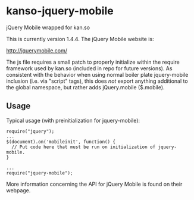 kanso-jquery-mobile
===================

jQuery Mobile wrapped for kan.so

This is currently version 1.4.4.  The jQuery Mobile website is:

http://jquerymobile.com/

The js file requires a small patch to properly initialize within the require
framework used by kan.so (included in repo for future versions).  As consistent
with the behavior when using normal boiler plate jquery-mobile inclusion (i.e.
via "script" tags), this does *not* export anything additional to the global
namespace, but rather adds jQuery.mobile ($.mobile). 


Usage
-----

Typical usage (with preinitialization for jquery-mobile):

    require("jquery");
    ...
    $(document).on('mobileinit', function() {
      // Put code here that must be run on initialization of jquery-mobile. 
    }
 
    ...
    require("jquery-mobile");

More information concerning the API for jQuery Mobile is found on their
webpage.

